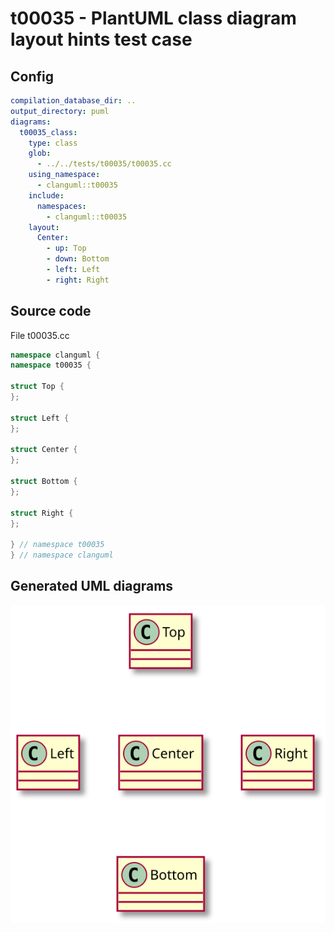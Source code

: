 # t00035 - PlantUML class diagram layout hints test case
## Config
```yaml
compilation_database_dir: ..
output_directory: puml
diagrams:
  t00035_class:
    type: class
    glob:
      - ../../tests/t00035/t00035.cc
    using_namespace:
      - clanguml::t00035
    include:
      namespaces:
        - clanguml::t00035
    layout:
      Center:
        - up: Top
        - down: Bottom
        - left: Left
        - right: Right

```
## Source code
File t00035.cc
```cpp
namespace clanguml {
namespace t00035 {

struct Top {
};

struct Left {
};

struct Center {
};

struct Bottom {
};

struct Right {
};

} // namespace t00035
} // namespace clanguml

```
## Generated UML diagrams
![t00035_class](./t00035_class.svg "PlantUML class diagram layout hints test case")

